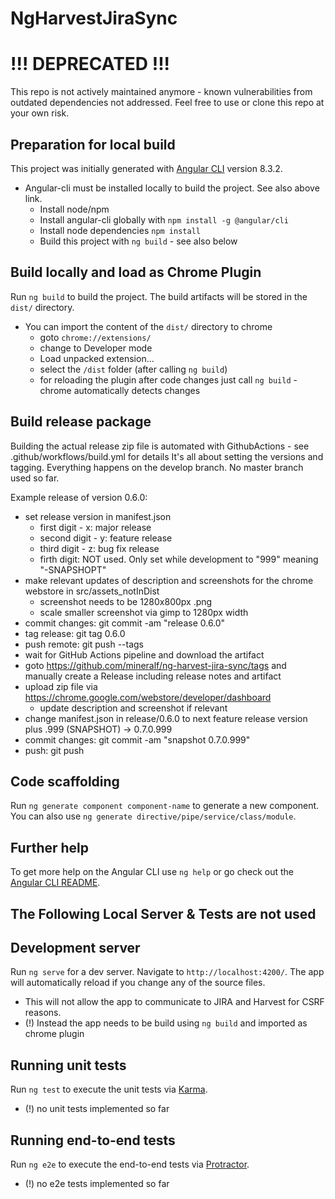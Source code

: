 # NgHarvestJiraSync

# !!! DEPRECATED !!!
This repo is not actively maintained anymore - known vulnerabilities from outdated dependencies not addressed.
Feel free to use or clone this repo at your own risk.

## Preparation for local build
This project was initially generated with [Angular CLI](https://github.com/angular/angular-cli) version 8.3.2.
- Angular-cli must be installed locally to build the project. See also above link.
  - Install node/npm
  - Install angular-cli globally with `npm install -g @angular/cli`
  - Install node dependencies `npm install`
  - Build this project with `ng build` - see also below

## Build locally and load as Chrome Plugin
Run `ng build` to build the project. The build artifacts will be stored in the `dist/` directory.

- You can import the content of the `dist/` directory to chrome
  - goto `chrome://extensions/`
  - change to Developer mode
  - Load unpacked extension...
  - select the `/dist` folder (after calling `ng build`)
  - for reloading the plugin after code changes just call `ng build` - chrome automatically detects changes

## Build release package
Building the actual release zip file is automated with GithubActions - see .github/workflows/build.yml for details
It's all about setting the versions and tagging. Everything happens on the develop branch. No master branch used so far.

Example release of version 0.6.0:
- set release version in manifest.json
  - first digit - x: major release
  - second digit - y: feature release
  - third digit - z: bug fix release
  - firth digit: NOT used. Only set while development to "999" meaning "-SNAPSHOPT"
- make relevant updates of description and screenshots for the chrome webstore in src/assets_notInDist
  - screenshot needs to be 1280x800px .png
  - scale smaller screenshot via gimp to 1280px width
- commit changes: git commit -am "release 0.6.0"
- tag release: git tag 0.6.0
- push remote: git push --tags
- wait for GitHub Actions pipeline and download the artifact
- goto https://github.com/mineralf/ng-harvest-jira-sync/tags and manually create a Release including release notes and artifact
- upload zip file via https://chrome.google.com/webstore/developer/dashboard
  - update description and screenshot if relevant
- change manifest.json in release/0.6.0 to next feature release version plus .999 (SNAPSHOT) -> 0.7.0.999
- commit changes: git commit -am "snapshot 0.7.0.999"
- push: git push

## Code scaffolding

Run `ng generate component component-name` to generate a new component. You can also use `ng generate directive/pipe/service/class/module`.

## Further help

To get more help on the Angular CLI use `ng help` or go check out the [Angular CLI README](https://github.com/angular/angular-cli/blob/master/README.md).


## The Following Local Server & Tests are not used

## Development server
Run `ng serve` for a dev server. Navigate to `http://localhost:4200/`. The app will automatically reload if you change any of the source files.

- This will not allow the app to communicate to JIRA and Harvest for CSRF reasons.
- (!) Instead the app needs to be build using `ng build` and imported as chrome plugin

## Running unit tests

Run `ng test` to execute the unit tests via [Karma](https://karma-runner.github.io).

- (!) no unit tests implemented so far

## Running end-to-end tests

Run `ng e2e` to execute the end-to-end tests via [Protractor](http://www.protractortest.org/).

- (!) no e2e tests implemented so far
